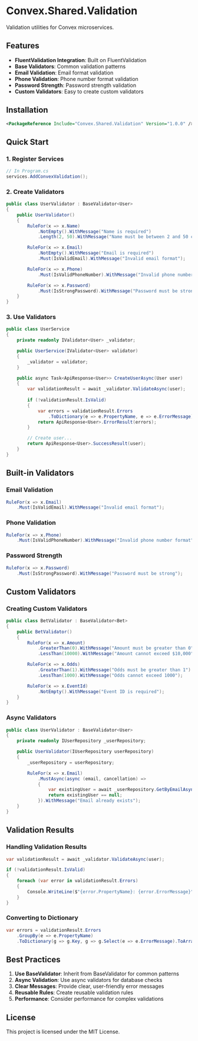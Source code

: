 # Convex.Shared.Validation

Validation utilities for Convex microservices.

## Features

- **FluentValidation Integration**: Built on FluentValidation
- **Base Validators**: Common validation patterns
- **Email Validation**: Email format validation
- **Phone Validation**: Phone number format validation
- **Password Strength**: Password strength validation
- **Custom Validators**: Easy to create custom validators

## Installation

```xml
<PackageReference Include="Convex.Shared.Validation" Version="1.0.0" />
```

## Quick Start

### 1. Register Services

```csharp
// In Program.cs
services.AddConvexValidation();
```

### 2. Create Validators

```csharp
public class UserValidator : BaseValidator<User>
{
    public UserValidator()
    {
        RuleFor(x => x.Name)
            .NotEmpty().WithMessage("Name is required")
            .Length(2, 50).WithMessage("Name must be between 2 and 50 characters");

        RuleFor(x => x.Email)
            .NotEmpty().WithMessage("Email is required")
            .Must(IsValidEmail).WithMessage("Invalid email format");

        RuleFor(x => x.Phone)
            .Must(IsValidPhoneNumber).WithMessage("Invalid phone number format");

        RuleFor(x => x.Password)
            .Must(IsStrongPassword).WithMessage("Password must be strong");
    }
}
```

### 3. Use Validators

```csharp
public class UserService
{
    private readonly IValidator<User> _validator;

    public UserService(IValidator<User> validator)
    {
        _validator = validator;
    }

    public async Task<ApiResponse<User>> CreateUserAsync(User user)
    {
        var validationResult = await _validator.ValidateAsync(user);
        
        if (!validationResult.IsValid)
        {
            var errors = validationResult.Errors
                .ToDictionary(e => e.PropertyName, e => e.ErrorMessage);
            return ApiResponse<User>.ErrorResult(errors);
        }

        // Create user...
        return ApiResponse<User>.SuccessResult(user);
    }
}
```

## Built-in Validators

### Email Validation
```csharp
RuleFor(x => x.Email)
    .Must(IsValidEmail).WithMessage("Invalid email format");
```

### Phone Validation
```csharp
RuleFor(x => x.Phone)
    .Must(IsValidPhoneNumber).WithMessage("Invalid phone number format");
```

### Password Strength
```csharp
RuleFor(x => x.Password)
    .Must(IsStrongPassword).WithMessage("Password must be strong");
```

## Custom Validators

### Creating Custom Validators
```csharp
public class BetValidator : BaseValidator<Bet>
{
    public BetValidator()
    {
        RuleFor(x => x.Amount)
            .GreaterThan(0).WithMessage("Amount must be greater than 0")
            .LessThan(10000).WithMessage("Amount cannot exceed $10,000");

        RuleFor(x => x.Odds)
            .GreaterThan(1).WithMessage("Odds must be greater than 1")
            .LessThan(1000).WithMessage("Odds cannot exceed 1000");

        RuleFor(x => x.EventId)
            .NotEmpty().WithMessage("Event ID is required");
    }
}
```

### Async Validators
```csharp
public class UserValidator : BaseValidator<User>
{
    private readonly IUserRepository _userRepository;

    public UserValidator(IUserRepository userRepository)
    {
        _userRepository = userRepository;

        RuleFor(x => x.Email)
            .MustAsync(async (email, cancellation) =>
            {
                var existingUser = await _userRepository.GetByEmailAsync(email);
                return existingUser == null;
            }).WithMessage("Email already exists");
    }
}
```

## Validation Results

### Handling Validation Results
```csharp
var validationResult = await _validator.ValidateAsync(user);

if (!validationResult.IsValid)
{
    foreach (var error in validationResult.Errors)
    {
        Console.WriteLine($"{error.PropertyName}: {error.ErrorMessage}");
    }
}
```

### Converting to Dictionary
```csharp
var errors = validationResult.Errors
    .GroupBy(e => e.PropertyName)
    .ToDictionary(g => g.Key, g => g.Select(e => e.ErrorMessage).ToArray());
```

## Best Practices

1. **Use BaseValidator**: Inherit from BaseValidator for common patterns
2. **Async Validation**: Use async validators for database checks
3. **Clear Messages**: Provide clear, user-friendly error messages
4. **Reusable Rules**: Create reusable validation rules
5. **Performance**: Consider performance for complex validations

## License

This project is licensed under the MIT License.
